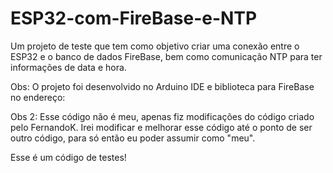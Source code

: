 # ESP32-com-FireBase-e-NTP
Um projeto de teste que tem como objetivo criar uma conexão entre o ESP32 e o banco de dados FireBase, bem como comunicação NTP para ter informações de data e hora.

Obs: O projeto foi desenvolvido no Arduino IDE e biblioteca para FireBase no endereço:


Obs 2: Esse código não é meu, apenas fiz modificações do código criado pelo FernandoK. Irei modificar e melhorar esse código até o ponto de ser outro código, para só então eu poder assumir como "meu".

Esse é um código de testes!
